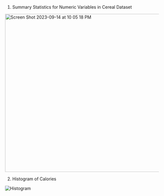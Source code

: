 1. Summary Statistics for Numeric Variables in Cereal Dataset

<img width="516" alt="Screen Shot 2023-09-14 at 10 05 18 PM" src="https://github.com/nogibjj/KatherineT.DE.Mini-Project_3/assets/143833511/f0cb3713-07b0-44c2-99f0-c09b8bdf744e">

 
2. Histogram of Calories
   
![Histogram](https://github.com/nogibjj/KatherineT.DE.Mini-Project_3/assets/143833511/9112c97d-de82-4861-b918-6b0569dcd83e)
